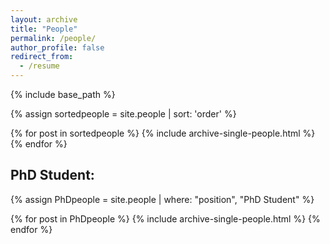 ```yaml
---
layout: archive
title: "People"
permalink: /people/
author_profile: false
redirect_from:
  - /resume
---
```


{% include base_path %}

{% assign sortedpeople = site.people | sort: 'order' %}

{% for post in sortedpeople %}
    {% include archive-single-people.html %}
  {% endfor %}

## PhD Student:

{% assign PhDpeople = site.people | where: "position", "PhD Student" %}

{% for post in PhDpeople %}
    {% include archive-single-people.html %}
  {% endfor %}



